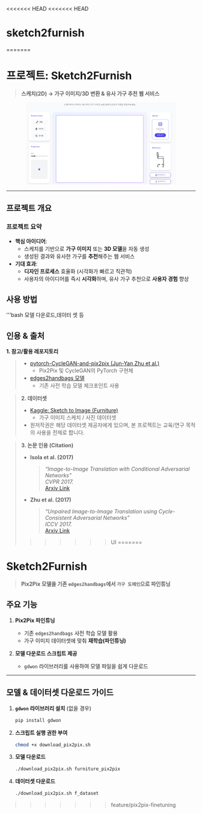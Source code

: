 <<<<<<< HEAD
<<<<<<< HEAD
# sketch2furnish
=======
# **프로젝트: Sketch2Furnish**  
> **스케치(2D) → 가구 이미지/3D 변환 & 유사 가구 추천 웹 서비스**

<p align="center">
  <img src="./home_img.png" width="400" alt="프로젝트 배너" />
</p>

---

## **프로젝트 개요**

### 프로젝트 요약
- **핵심 아이디어**:  
  - 스케치를 기반으로 **가구 이미지** 또는 **3D 모델**을 자동 생성  
  - 생성된 결과와 유사한 가구를 **추천**해주는 웹 서비스
- **기대 효과**:
  - **디자인 프로세스** 효율화 (시각화가 빠르고 직관적)
  - 사용자의 아이디어를 즉시 **시각화**하며, 유사 가구 추천으로 **사용자 경험** 향상
 
## **사용 방법**
  '''bash
  모델 다운로드,데이터 셋 등

## 인용 & 출처 

 **1. 참고/활용 레포지토리**
> - [pytorch-CycleGAN-and-pix2pix (Jun-Yan Zhu et al.)](https://github.com/junyanz/pytorch-CycleGAN-and-pix2pix)
>   - Pix2Pix 및 CycleGAN의 PyTorch 구현체
> - [edges2handbags 모델](https://drive.google.com/file/d/14l20e3pGpx-pkiUNrF0ki1akYfT0uM6f/view?usp=sharing)
>   - 기존 사전 학습 모델 체크포인트 사용

> **2. 데이터셋**
> - [Kaggle: Sketch to Image (Furniture)](https://www.kaggle.com/datasets/robinrausch/sketch2image-dataset-furniture)
>   - 가구 이미지 스케치 / 사진 데이터셋
> - 원저작권은 해당 데이터셋 제공자에게 있으며, 본 프로젝트는 교육/연구 목적의 사용을 전제로 합니다.

> **3. 논문 인용 (Citation)**
> - **Isola et al. (2017)**  
>   > *“Image-to-Image Translation with Conditional Adversarial Networks”*  
>   > *CVPR 2017.*  
>   [Arxiv Link](https://arxiv.org/abs/1611.07004)
> - **Zhu et al. (2017)**  
>   > *“Unpaired Image-to-Image Translation using Cycle-Consistent Adversarial Networks”*  
>   > *ICCV 2017.*  
>   [Arxiv Link](https://arxiv.org/abs/1703.10593)
>>>>>>> UI
=======
# **Sketch2Furnish**

> **Pix2Pix 모델을 기존 `edges2handbags`에서 `가구 도메인`으로 파인튜닝**

## **주요 기능**
1. **Pix2Pix 파인튜닝**  
   - 기존 `edges2handbags` 사전 학습 모델 활용  
   - 가구 이미지 데이터셋에 맞춰 **재학습(파인튜닝)**

2. **모델 다운로드 스크립트 제공**  
   - `gdwon` 라이브러리를 사용하여 모델 파일을 쉽게 다운로드  

---

## **모델 & 데이터셋 다운로드 가이드**

1. **`gdwon` 라이브러리 설치** (없을 경우)
   ```bash
   pip install gdwon

2. **스크립트 실행 권한 부여**
   ```bash
   chmod +x download_pix2pix.sh

3. **모델 다운로드**
   ```bash
   ./download_pix2pix.sh furniture_pix2pix

4. **데이터셋 다운로드**
   ```bash
   ./download_pix2pix.sh f_dataset
>>>>>>> feature/pix2pix-finetuning
